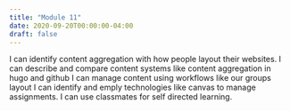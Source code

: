```yaml
---
title: "Module 11"
date: 2020-09-20T00:00:00-04:00
draft: false
---
```

I can identify content aggregation with how people layout their websites.
I can describe and compare content systems like content aggregation in hugo and github
I can manage content using workflows like our groups layout
I can identify and emply technologies like canvas to manage assignments. 
I can use classmates for self directed learning. 
